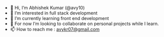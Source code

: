 - 👋 Hi, I’m Abhishek Kumar (@avy10)
- 👀 I’m interested in full stack development
- 🌱 I’m currently learning front end development
- 💞️ For now I’m looking to collaborate on personal projects while I learn.
- 📫 How to reach me : avykr07@gmail.com

<!---
avy10/avy10 is a ✨ special ✨ repository because its `README.md` (this file) appears on your GitHub profile.
You can click the Preview link to take a look at your changes.
--->
